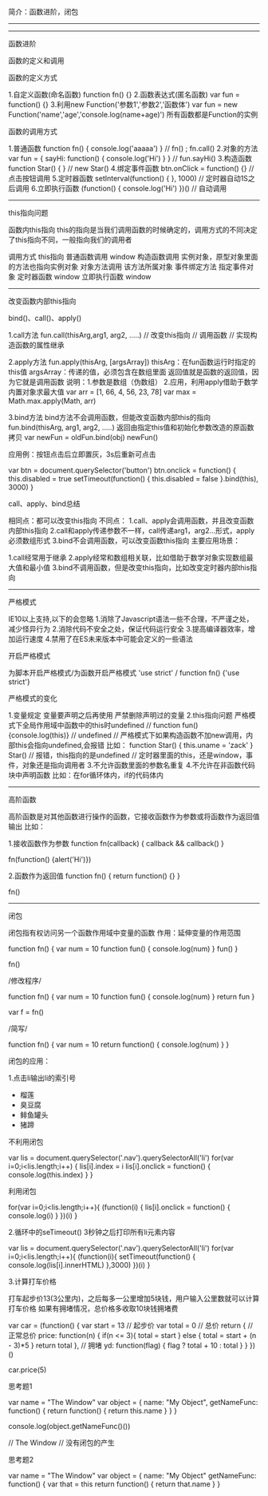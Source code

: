简介：函数进阶，闭包

**************************************************************************************
**************************************************************************************

函数进阶

函数的定义和调用

函数的定义方式

1.自定义函数(命名函数)
function fn() {}
2.函数表达式(匿名函数)
var fun = function() {}
3.利用new Function('参数1','参数2','函数体')
var fun = new Function('name','age','console.log(name+age)')
所有函数都是Function的实例



函数的调用方式

1.普通函数
function fn() {
  console.log('aaaaa')
}
// fn() ; fn.call()
2.对象的方法
var fun = {
  sayHi: function() {
    console.log('Hi')
  }
}
// fun.sayHi()
3.构造函数
function Star() {
}
// new Star()
4.绑定事件函数
btn.onClick = function() {}
// 点击按钮调用
5.定时器函数
setInterval(function() {
}, 1000)
// 定时器自动1S之后调用
6.立即执行函数
(function() {
  console.log('Hi')
})()
// 自动调用


--------------------------------------------------------------------------------


this指向问题

函数内this指向
this的指向是当我们调用函数的时候确定的，调用方式的不同决定了this指向不同，一般指向我们的调用者

调用方式                        this指向
普通函数调用                        window
构造函数调用                        实例对象，原型对象里面的方法也指向实例对象
对象方法调用                        该方法所属对象
事件绑定方法                        指定事件对象
定时器函数                          window
立即执行函数                        window


--------------------------------------------------------------------------------


改变函数内部this指向

bind()、call()、apply()

1.call方法
fun.call(thisArg,arg1, arg2, .....)
// 改变this指向
// 调用函数
// 实现构造函数的属性继承

2.apply方法
fun.apply(thisArg, [argsArray])
thisArg：在fun函数运行时指定的this值
argsArray：传递的值，必须包含在数组里面
返回值就是函数的返回值，因为它就是调用函数
说明：1.参数是数组（伪数组）
     2.应用，利用apply借助于数学内置对象求最大值
     var arr = [1, 66, 4, 56, 23, 78]
     var max = Math.max.apply(Math, arr)

3.bind方法
bind方法不会调用函数，但能改变函数内部this的指向
fun.bind(thisArg, arg1, arg2, .....)
返回由指定this值和初始化参数改造的原函数拷贝
var newFun = oldFun.bind(obj)
newFun()

应用例：按钮点击后立即置灰，3s后重新可点击

var btn = document.querySelector('button')
btn.onclick = function() {
  this.disabled = true
  setTimeout(function() {
    this.disabled = false
  }.bind(this), 3000)
}


call、apply、bind总结

相同点：都可以改变this指向
不同点：
1.call、apply会调用函数，并且改变函数内部this指向
2.call和apply传递参数不一样，call传递arg1，arg2...形式，apply必须数组形式
3.bind不会调用函数，可以改变函数this指向
主要应用场景：

1.call经常用于继承
2.apply经常和数组相关联，比如借助于数学对象实现数组最大值和最小值
3.bind不调用函数，但是改变this指向，比如改变定时器内部this指向

--------------------------------------------------------------------------------


严格模式

IE10以上支持,以下的会忽略
1.消除了Javascript语法一些不合理，不严谨之处，减少怪异行为
2.消除代码不安全之处，保证代码运行安全
3.提高编译器效率，增加运行速度
4.禁用了在ES未来版本中可能会定义的一些语法

开启严格模式

为脚本开启严格模式/为函数开启严格模式
'use strict'   /  function fn() {'use strict'}

严格模式的变化

1.变量规定
变量要声明之后再使用
严禁删除声明过的变量
2.this指向问题
严格模式下全局作用域中函数中的this时undefined
// function fun() {console.log(this)}    // undefined
// 严格模式下如果构造函数不加new调用，内部this会指向undefined,会报错
比如：
function Star() {
  this.uname = 'zack'
}
Star()   // 报错，this指向的是undefined
// 定时器里面的this，还是window，事件，对象还是指向调用者
3.不允许函数里面的参数名重复
4.不允许在非函数代码块中声明函数
比如：在for循环体内，if的代码体内


--------------------------------------------------------------------------------


高阶函数

高阶函数是对其他函数进行操作的函数，它接收函数作为参数或将函数作为返回值输出
比如：


1.接收函数作为参数
function fn(callback) {
  callback && callback()
} 

fn(function() {alert('Hi')})


2.函数作为返回值
function fn() {
  return function() {}
}

fn()


--------------------------------------------------------------------------------



闭包

闭包指有权访问另一个函数作用域中变量的函数
作用：延伸变量的作用范围

function fn() {
  var num = 10
  function fun() {
    console.log(num)
  }
  fun()
}

fn()

/修改程序/

function fn() {
  var num = 10
  function fun() {
    console.log(num)
  }
  return fun
}

var f = fn()

/简写/

function fn() {
  var num = 10
  return function() {
    console.log(num)
  }
}


闭包的应用：

1.点击li输出li的索引号

<ul class="nav">
    <li>榴莲</li>
    <li>臭豆腐</li>
    <li>鲱鱼罐头</li>
    <li>猪蹄</li>
</ul>

不利用闭包

var lis = document.querySelector('.nav').querySelectorAll('li')
for(var i=0;i<lis.length;i++) {
  lis[i].index = i
  lis[i].onclick = function() {
    console.log(this.index)
  }
}

利用闭包

for(var i=0;i<lis.length;i++){
  (function(i) {
    lis[i].onclick = function() {
      console.log(i)
    }
  })(i)
}

2.循环中的seTimeout()
3秒钟之后打印所有li元素内容

var lis = document.querySelector('.nav').querySelectorAll('li')
for(var i=0;i<lis.length;i++){
  (function(i){
    setTimeout(function() {
      console.log(lis[i].innerHTML)
    },3000)
  })(i)
}


3.计算打车价格

打车起步价13(3公里内)，之后每多一公里增加5块钱，用户输入公里数就可以计算打车价格
如果有拥堵情况，总价格多收取10块钱拥堵费

var car = (function() {
  var start = 13   // 起步价
  var total = 0    // 总价
  return {
    // 正常总价
    price: function(n) {
      if(n <= 3){
        total = start
      } else {
        total = start + (n - 3)*5
      }
      return total
    },
    // 拥堵
    yd: function(flag) {
      flag ? total + 10 : total
    }
  }
})()


car.price(5)


思考题1

var name = "The Window"
var object = {
  name: "My Object",
  getNameFunc: function() {
    return function() {
      return this.name
    }
  }
}

console.log(object.getNameFunc()())

// The Window
// 没有闭包的产生

思考题2

var name = "The Window"
var object = {
  name: "My Object"
  getNameFunc: function() {
    var that = this
    return function() {
      return that.name
    }
  }